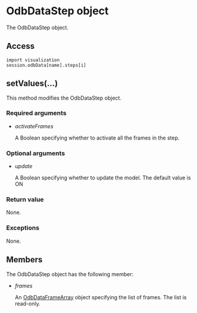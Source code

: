 # OdbDataStep object

The OdbDataStep object.

## Access

```
import visualization
session.odbData[name].steps[i]
```

## setValues(...)



This method modifies the OdbDataStep object.



### Required arguments

- *activateFrames*

  A Boolean specifying whether to activate all the frames in the step.

### Optional arguments

- *update*

  A Boolean specifying whether to update the model. The default value is ON

### Return value

None.

### Exceptions

None.



## Members

The OdbDataStep object has the following member:

- *frames*

  An [OdbDataFrameArray](https://help.3ds.com/2022/english/DSSIMULIA_Established/SIMACAEKERRefMap/simaker-c-odbdataframepyc.htm?ContextScope=all) object specifying the list of frames. The list is read-only.